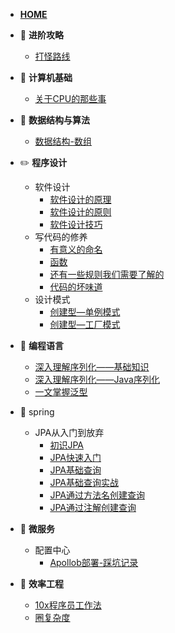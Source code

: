 - [**HOME**](README.md)

- :bowling: **进阶攻略**
  - [打怪路线](进阶路线/打怪路线.md)

- :art: **计算机基础**
  - [关于CPU的那些事](计算机基础/关于CPU的那些事.md)

- :dart: **数据结构与算法**
  - [数据结构-数组](数据结构与算法/数据结构-数组.md)

- :pencil2: **程序设计**
  - 软件设计
    - [软件设计的原理](程序设计/软件设计的原理.md)
    - [软件设计的原则](程序设计/软件设计原则.md)
    - [软件设计技巧](程序设计/软件设计技巧.md)
  - 写代码的修养
    - [有意义的命名](程序设计/有意义的命名.md)
    - [函数](程序设计/函数.md)
    - [还有一些规则我们需要了解的](程序设计/还有一些规则我们需要了解的.md)
    - [代码的坏味道](程序设计/代码的坏味道.md)
  - 设计模式
    - [创建型—单例模式](程序设计/设计模式—单例模式.md)
    - [创建型—工厂模式](程序设计/设计模式—工厂模式.md)

- :seedling: **编程语言**
  - [深入理解序列化——基础知识](编程语言/深入理解序列化——基础知识.md)
  - [深入理解序列化——Java序列化](编程语言/深入理解序列化——Java序列化.md)
  - [一文掌握泛型](编程语言/一文掌握泛型.md)

- :sunrise: spring
  - JPA从入门到放弃
    - [初识JPA](Spring/初识JPA.md)
    - [JPA快速入门](Spring/JPA快速入门.md)
    - [JPA基础查询](Spring/JPA基础查询.md)
    - [JPA基础查询实战](Spring/JPA基础查询实战.md)
    - [JPA通过方法名创建查询](Spring/JPA通过方法名创建查询.md)
    - [JPA通过注解创建查询](Spring/JPA通过注解创建查询.md)

- :palm_tree: **微服务**
  - 配置中心
    - [Apollob部署-踩坑记录](微服务/配置中心/apollo-踩坑记录.md)

- :muscle: **效率工程**
  - [10x程序员工作法](效率工程/10x程序员工作法.md)
  - [圈复杂度](程序设计/圈复杂度.md)